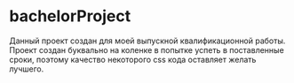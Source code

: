# bachelorProject
Данный проект создан для моей выпускной квалификационной работы.
Проект создан буквально на коленке в попытке успеть в поставленные сроки, поэтому качество некоторого css кода оставляет желать лучшего.
